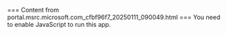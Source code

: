 === Content from portal.msrc.microsoft.com_cfbf96f7_20250111_090049.html ===
You need to enable JavaScript to run this app.
